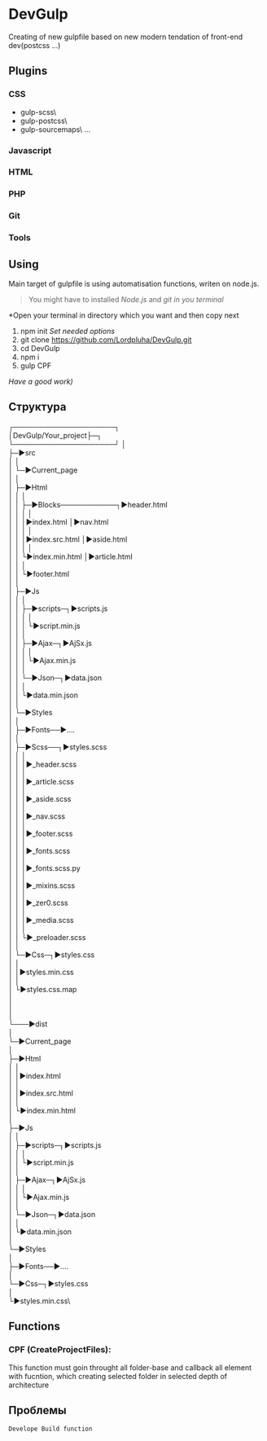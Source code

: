 # DevGulp
 Creating of new gulpfile based on new modern tendation of front-end dev(postcss ...)

## Plugins

### CSS

- gulp-scss\
- gulp-postcss\
- gulp-sourcemaps\ 
...

### Javascript

### HTML

### PHP

### Git

### Tools

## Using

Main target of gulpfile is using automatisation functions, writen on node.js.

> You might have to installed *Node.js* and *git in you terminal*

*Open your terminal in directory which you want and then copy next  

1. npm init
    *Set needed options*
2. git clone https://github.com/Lordpluha/DevGulp.git
3. cd DevGulp
4. npm i
5. gulp CPF

*Have a good work)*

## Структура

┌────────────────────┐\
│DevGulp/Your_project├─┐\
└────────────────────┘ │\
                       ├─►src\
                       │  │\
                       │  └─►Current_page\
                       │          │\
                       │          ├─►Html\
                       │          │  │\
                       │          │  ├─►Blocks───────────┐►header.html\
                       │          │  │                   │\
                       │          │  │►index.html        │►nav.html\
                       │          │  │                   │\
                       │          │  │►index.src.html    │►aside.html\
                       │          │  │                   │\
                       │          │  └►index.min.html    │►article.html\
                       │          │                      │\
                       │          │                      └►footer.html\
                       │          │\
                       │          ├─►Js\
                       │          │  │\
                       │          │  ├─►scripts─┐►scripts.js\
                       │          │  │          │\
                       │          │  │          └►script.min.js\
                       │          │  │\
                       │          │  ├─►Ajax─┐►AjSx.js\
                       │          │  │       │\
                       │          │  │       └►Ajax.min.js\
                       │          │  │\
                       │          │  └─►Json─┐►data.json\
                       │          │          │\
                       │          │          └►data.min.json\
                       │          │\
                       │          └─►Styles\
                       │               │\
                       │               ├─►Fonts──►....\
                       │               │\
                       │               ├─►Scss──┐►styles.scss\
                       │               │        │\
                       │               │        │►_header.scss\
                       │               │        │\
                       │               │        │►_article.scss\
                       │               │        │\
                       │               │        │►_aside.scss\
                       │               │        │\
                       │               │        │►_nav.scss\
                       │               │        │\
                       │               │        │►_footer.scss\
                       │               │        │\
                       │               │        │►_fonts.scss\
                       │               │        │\
                       │               │        │►_fonts.scss.py\
                       │               │        │\
                       │               │        │►_mixins.scss\
                       │               │        │\
                       │               │        │►_zer0.scss\
                       │               │        │\
                       │               │        │►_media.scss\
                       │               │        │\
                       │               │        └►_preloader.scss\
                       │               │\
                       │               └─►Css─┐►styles.css\
                       │                      │\
                       │                      │►styles.min.css\
                       │                      │\
                       │                      └►styles.css.map\
                       │\
                       │\
                       │\
                       └───►dist\
                            │\
                            └─►Current_page\
                                    │\
                                    ├─►Html\
                                    │  │\
                                    │  │►index.html\
                                    │  │\
                                    │  │►index.src.html\
                                    │  │\
                                    │  └►index.min.html\
                                    │\
                                    ├─►Js\
                                    │  │\
                                    │  ├─►scripts─┐►scripts.js\
                                    │  │          │\
                                    │  │          └►script.min.js\
                                    │  │\
                                    │  ├─►Ajax─┐►AjSx.js\
                                    │  │       │\
                                    │  │       └►Ajax.min.js\
                                    │  │\
                                    │  └─►Json─┐►data.json\
                                    │          │\
                                    │          └►data.min.json\
                                    │\
                                    └─►Styles\
                                         │\
                                         ├─►Fonts──►....\
                                         │\
                                         └─►Css─┐►styles.css\
                                                │\
                                                └►styles.min.css\


## Functions

### CPF (CreateProjectFiles):
This function must goin throught all folder-base and callback all element with fucntion, which creating selected folder in selected depth of architecture



## Проблемы
    Develope Build function